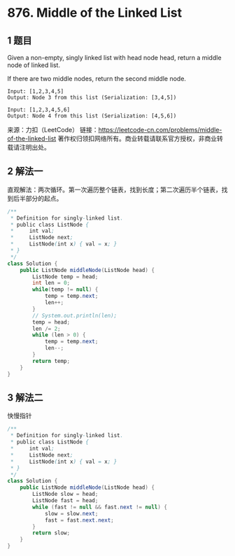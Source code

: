 # 876. Middle of the Linked List

## 1 题目

Given a non-empty, singly linked list with head node head, return a middle node of linked list.

If there are two middle nodes, return the second middle node.

```
Input: [1,2,3,4,5]
Output: Node 3 from this list (Serialization: [3,4,5])
```

```
Input: [1,2,3,4,5,6]
Output: Node 4 from this list (Serialization: [4,5,6])
```



来源：力扣（LeetCode）
链接：https://leetcode-cn.com/problems/middle-of-the-linked-list
著作权归领扣网络所有。商业转载请联系官方授权，非商业转载请注明出处。

## 2 解法一

直观解法：两次循环。第一次遍历整个链表，找到长度；第二次遍历半个链表，找到后半部分的起点。

```java
/**
 * Definition for singly-linked list.
 * public class ListNode {
 *     int val;
 *     ListNode next;
 *     ListNode(int x) { val = x; }
 * }
 */
class Solution {
    public ListNode middleNode(ListNode head) {
        ListNode temp = head;
        int len = 0;
        while(temp != null) {
            temp = temp.next;
            len++;
        }
        // System.out.println(len);
        temp = head;
        len /= 2;
        while (len > 0) {
            temp = temp.next;
            len--;
        }
        return temp;
    }
}
```

## 3 解法二

快慢指针

```java
/**
 * Definition for singly-linked list.
 * public class ListNode {
 *     int val;
 *     ListNode next;
 *     ListNode(int x) { val = x; }
 * }
 */
class Solution {
    public ListNode middleNode(ListNode head) {
    	ListNode slow = head;
    	ListNode fast = head;
    	while (fast != null && fast.next != null) {
    		slow = slow.next;
    		fast = fast.next.next;
    	}
    	return slow;
    }
}
```


